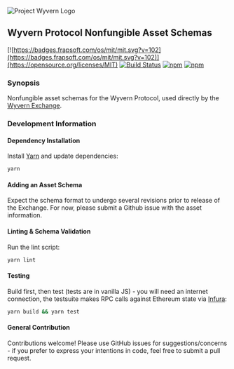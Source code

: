![Project Wyvern Logo](https://media.githubusercontent.com/media/ProjectWyvern/wyvern-branding/master/logo/logo-square-red-transparent-200x200.png?raw=true "Project Wyvern Logo")

## Wyvern Protocol Nonfungible Asset Schemas

[![https://badges.frapsoft.com/os/mit/mit.svg?v=102](https://badges.frapsoft.com/os/mit/mit.svg?v=102)](https://opensource.org/licenses/MIT) [![Build Status](https://travis-ci.org/ProjectWyvern/wyvern-ethereum.svg?branch=master)](https://travis-ci.org/ProjectWyvern/wyvern-schemas) [![npm](https://img.shields.io/npm/v/wyvern-schemas.svg)](https://www.npmjs.com/package/wyvern-schemas) [![npm](https://img.shields.io/npm/dt/wyvern-schemas.svg)](https://www.npmjs.com/package/wyvern-schemas)

### Synopsis

Nonfungible asset schemas for the Wyvern Protocol, used directly by the [Wyvern Exchange](https://exchange.projectwyvern.com).

### Development Information

#### Dependency Installation

Install [Yarn](https://yarnpkg.com/en/) and update dependencies:

```bash
yarn
```

#### Adding an Asset Schema

Expect the schema format to undergo several revisions prior to release of the Exchange. For now, please submit a Github issue with the asset information.

#### Linting & Schema Validation

Run the lint script:

```bash
yarn lint
```

#### Testing

Build first, then test (tests are in vanilla JS) - you will need an internet connection, the testsuite makes RPC calls against Ethereum state via [Infura](https://infura.io):

```bash
yarn build && yarn test
```

#### General Contribution

Contributions welcome! Please use GitHub issues for suggestions/concerns - if you prefer to express your intentions in code, feel free to submit a pull request.
